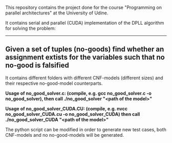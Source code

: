 This repository contains the project done for the course "Programming on parallel architectures" at the University of Udine.

It contains serial and parallel (CUDA) implementation of the DPLL algorithm for solving the problem:

-----------------------------------------------------------------------------------------------------------------------
Given a set of tuples (no-goods) find whether an assignment extists for the variables such that no no-good is falsified
-----------------------------------------------------------------------------------------------------------------------

It contains different folders with different CNF-models (different sizes) and their respective no-good-model counterparts. 

**Usage of no_good_solver.c: (compile, e.g. gcc no_good_solver.c -o no_good_solver), then call ./no_good_solver "\<path of the model\>"**

**Usage of no_good_solver_CUDA.CU: (compile, e.g.  nvcc no_good_solver_CUDA.cu -o no_good_solver_CUDA) then call ./no_good_solver_CUDA "\<path of the model\>"**

The python script can be modified in order to generate new test cases, both CNF-models and no no-good-models will be generated.
